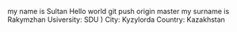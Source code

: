 my name is Sultan
Hello world git push origin master
my surname is Rakymzhan
Usiversity: SDU )
City: Kyzylorda
Country: Kazakhstan